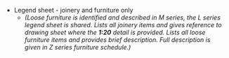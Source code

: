 - Legend sheet - joinery and furniture only
    - _(Loose furniture is identified and described in M series, the L series legend sheet is shared. Lists all joinery items and gives reference to drawing sheet where the **1:20** detail is provided. Lists all loose furniture items and provides brief description. Full description is given in Z series furniture schedule.)_
